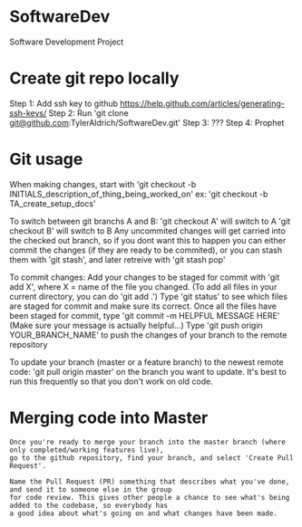 # SoftwareDev
Software Development Project

# Create git repo locally
Step 1: Add ssh key to github https://help.github.com/articles/generating-ssh-keys/
Step 2: Run 'git clone git@github.com:TylerAldrich/SoftwareDev.git'
Step 3: ???
Step 4: Prophet

# Git usage
When making changes, start with 'git checkout -b INITIALS_description_of_thing_being_worked_on'
    ex: 'git checkout -b TA_create_setup_docs'

To switch between git branchs A and B:
    'git checkout A' will switch to A
    'git checkout B' will switch to B
    Any uncommited changes will get carried into the checked out branch, so if you 
    dont want this to happen you can either commit the changes (if they are ready
    to be commited), or you can stash them with 'git stash', and later retreive with
    'git stash pop'

To commit changes: 
    Add your changes to be staged for commit with 'git add X', where X = name of the file you changed.
        (To add all files in your current directory, you can do 'git add .')
    Type 'git status' to see which files are staged for commit and make sure its correct.
    Once all the files have been staged for commit, type 'git commit -m HELPFUL MESSAGE HERE'
        (Make sure your message is actually helpful...)
    Type 'git push origin YOUR_BRANCH_NAME' to push the changes of your branch to the remote repository

To update your branch (master or a feature branch) to the newest remote code:
    'git pull origin master' on the branch you want to update. It's best to run this frequently so that you
    don't work on old code.


# Merging code into Master
    Once you're ready to merge your branch into the master branch (where only completed/working features live),
    go to the github repository, find your branch, and select 'Create Pull Request'.

    Name the Pull Request (PR) something that describes what you've done, and send it to someone else in the group
    for code review. This gives other people a chance to see what's being added to the codebase, so everybody has 
    a good idea about what's going on and what changes have been made.
